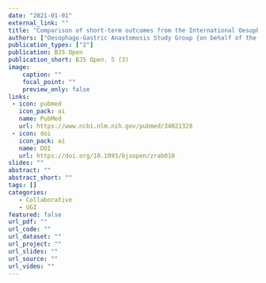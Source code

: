 ```yaml
---
date: "2021-01-01"
external_link: ""
title: "Comparison of short-term outcomes from the International Oesophago-Gastric Anastomosis Audit (OGAA), the Esophagectomy Complications Consensus Group (ECCG), and the Dutch Upper Gastrointestinal Cancer Audit (DUCA)"
authors: ["Oesophago-Gastric Anastomosis Study Group {on behalf of the West Midlands Research Collaborative}"]
publication_types: ["2"]
publication: BJS Open
publication_short: BJS Open. 5 (3)
image:
    caption: ""
    focal_point: ""
    preview_only: false
links:
 - icon: pubmed
   icon_pack: ai
   name: PubMed
   url: https://www.ncbi.nlm.nih.gov/pubmed/34021328
 - icon: doi
   icon_pack: ai
   name: DOI
   url: https://doi.org/10.1093/bjsopen/zrab010
slides: ""
abstract: ""
abstract_short: ""
tags: []
categories: 
   - Collaborative
   - UGI
featured: false
url_pdf: ""
url_code: ""
url_dataset: ""
url_project: ""
url_slides: ""
url_source: ""
url_video: ""
---
```

